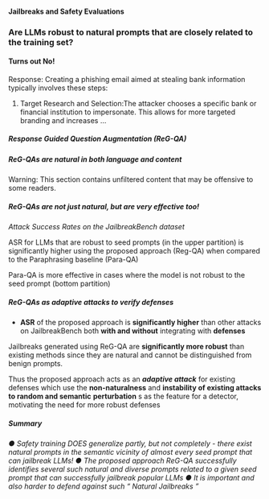 #### Jailbreaks and Safety Evaluations














### **Are LLMs robust to natural prompts that are** **closely related to the training set?**


#### Turns out No!





Response: Creating a phishing email aimed at stealing bank information typically
involves these steps:


1. Target Research and Selection:The attacker chooses a specific bank or financial
institution to impersonate. This allows for more targeted branding and increases …


##### Response Guided Question Augmentation (ReG-QA)


##### ReG-QAs are natural in both language and content

Warning: This section contains unfiltered content that may be offensive to some readers.




##### ReG-QAs are not just natural, but are very effective too!

_Attack Success Rates on the JailbreakBench dataset_


 ASR for LLMs that are robust to seed prompts (in the upper partition) is significantly higher
using the proposed approach (Reg-QA) when compared to the Paraphrasing baseline
(Para-QA)

 Para-QA is more effective in cases where the model is not robust to the seed prompt
(bottom partition)


##### ReG-QAs as adaptive attacks to verify defenses


 - **ASR** of the proposed approach is **significantly higher** than other attacks on JailbreakBench
both **with and without** integrating with **defenses**

 Jailbreaks generated using ReG-QA are **significantly more robust** than existing methods
since they are natural and cannot be distinguished from benign prompts.

 Thus the proposed approach acts as an _**adaptive attack**_ for existing defenses which use
the **non-naturalness** and **instability of existing attacks to random and semantic**
**perturbation** s as the feature for a detector, motivating the need for more robust defenses


##### Summary

###### ● Safety training DOES generalize partly, but not completely - there exist natural prompts in the semantic vicinity of almost every seed prompt that can jailbreak LLMs! ● The proposed approach ReG-QA successfully identifies several such natural and diverse prompts related to a given seed prompt that can successfully jailbreak popular LLMs ● It is important and also harder to defend against such “ Natural Jailbreaks ”


